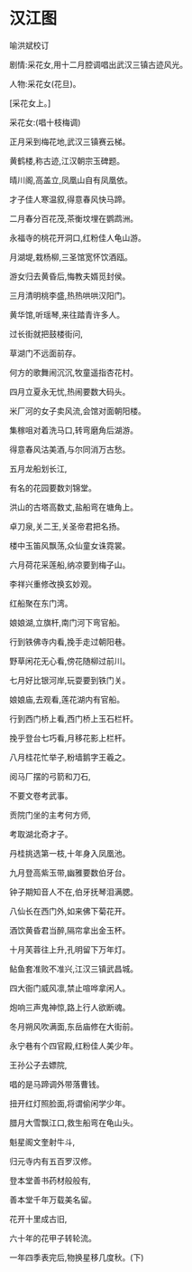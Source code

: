 # 汉江图

喻洪斌校订

剧情:采花女,用十二月腔调唱出武汉三镇古迹风光。

人物:采花女(花旦)。

[采花女上。]

采花女:(唱十枝梅调)

正月采到梅花地,武汉三镇赛云梯。

黄鹤楼,称古迹,江汉朝宗玉碑题。

晴川阁,高盖立,凤凰山自有凤凰依。

才子佳人寒温叙,得意春风快马蹄。

二月春分百花茂,茶衡坟埋在鹦鹉洲。

永福寺的桃花开洞口,红粉佳人龟山游。

月湖堤,栽杨柳,三圣馆宽怀饮酒瓯。

游女归去黄昏后,悔教夫婿觅封侯。

三月清明桃李盛,热热哄哄汉阳门。

黄华馆,听瑶琴,来往踏青许多人。

过长街就把鼓楼街问,

草湖门不远面前存。

何方的歌舞闹沉沉,牧童遥指杏花村。

四月立夏永无忧,热闹要数大码头。

米厂河的女子卖风流,会馆对面朝阳楼。

集稼咀对着洗马口,转弯磨角后湖游。

得意春风沽美酒,与尔同消万古愁。

五月龙船划长江,

有名的花园要数刘锦堂。

洪山的古塔高数丈,盐船弯在塘角上。

卓刀泉,关二王,关圣帝君把名扬。

楼中玉笛风飘荡,众仙童女诛霓裳。

六月荷花采莲船,纳凉要到梅子山。

李祥兴重修改换玄妙观。

红船聚在东门湾。

娘娘湖,立旗杆,南门河下弯官船。

行到铁佛寺内看,挽手走过朝阳巷。

野草闲花无心看,傍花随柳过前川。

七月好比银河岸,玩耍要到铁门关。

娘娘庙,去观看,莲花湖内有官船。

行到西门桥上看,西门桥上玉石栏杆。

挽乎登台七巧看,月移花影上栏杆。

八月桂花忙举子,粉墙鹅字王羲之。

阅马厂摆的弓箭和刀石,

不要文卷考武事。

贡院门坐的主考何方师,

考取湖北奇才子。

丹桂挑选第一枝,十年身入凤凰池。

九月登高紫玉带,幽雅要数伯牙台。

钟子期知音人不在,伯牙抚琴泪满腮。

八仙长在西门外,如来佛下菊花开。

酒饮黄昏君当醉,隔帘拿出金玉杯。

十月芙蓉往上升,孔明留下万年灯。

鲇鱼套准败不准兴,江汉三镇武昌城。

四大衙门威风凛,禁止喧哗拿闲人。

炮响三声鬼神惊,路上行人欲断魂。

冬月朔风吹满面,东岳庙修在大街前。

永宁巷有个四官殿,红粉佳人美少年。

王孙公子去嫖院,

唱的是马蹄调外带落曹钱。

扭开红灯照脸面,将谓偷闲学少年。

腊月大雪飘江口,救生船弯在龟山头。

魁星阁文奎射牛斗,

归元寺内有五百罗汉修。

登本堂善书药材般般有,

善本堂千年万载美名留。

花开十里成古旧,

六十年的花甲子转轮流。

一年四季表完后,物换星移几度秋。(下)

